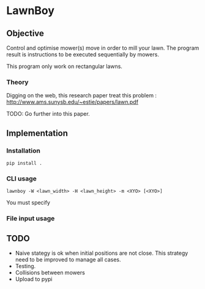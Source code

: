 # LawnBoy

## Objective

Control and optimise mower(s) move in order to mill your lawn. The program result is instructions to be executed sequentially by mowers.

This program only work on rectangular lawns.

### Theory

Digging on the web, this research paper treat this problem : http://www.ams.sunysb.edu/~estie/papers/lawn.pdf

TODO: Go further into this paper.

## Implementation

### Installation

```
pip install .
```

### CLI usage

```
lawnboy -W <lawn_width> -H <lawn_height> -m <XYO> [<XYO>]
```

You must specify

### File input usage

## TODO

 * Naive stategy is ok when initial positions are not close. This strategy need to be improved to manage all cases.
 * Testing.
 * Collisions between mowers
 * Upload to pypi



